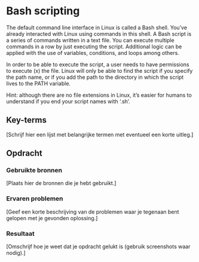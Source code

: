 # Bash scripting
The default command line interface in Linux is called a Bash shell. You’ve already interacted with Linux using commands in this shell.
A Bash script is a series of commands written in a text file. You can execute multiple commands in a row by just executing the script.
Additional logic can be applied with the use of variables, conditions, and loops among others.

In order to be able to execute the script, a user needs to have permissions to execute (x) the file.
Linux will only be able to find the script if you specify the path name, or if you add the path to the directory in which the script lives to the PATH variable.

Hint: although there are no file extensions in Linux, it’s easier for humans to understand if you end your script names with ‘.sh’.

## Key-terms
[Schrijf hier een lijst met belangrijke termen met eventueel een korte uitleg.]

## Opdracht
### Gebruikte bronnen
[Plaats hier de bronnen die je hebt gebruikt.]

### Ervaren problemen
[Geef een korte beschrijving van de problemen waar je tegenaan bent gelopen met je gevonden oplossing.]

### Resultaat
[Omschrijf hoe je weet dat je opdracht gelukt is (gebruik screenshots waar nodig).]